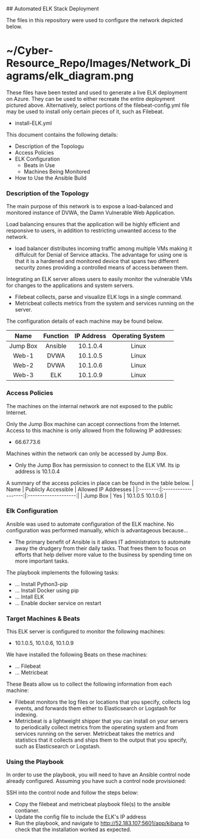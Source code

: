 \## Automated ELK Stack Deployment

The files in this repository were used to configure the network depicted below.

# ~/Cyber-Resource_Repo/Images/Network_Diagrams/elk_diagram.png

These files have been tested and used to generate a live ELK deployment on Azure. They can be used to either recreate the entire deployment pictured above. Alternatively, select portions of the filebeat-config.yml file may be used to install only certain pieces of it, such as Filebeat.

  - install-ELK.yml

This document contains the following details:
- Description of the Topologu
- Access Policies
- ELK Configuration
  - Beats in Use
  - Machines Being Monitored
- How to Use the Ansible Build


### Description of the Topology

The main purpose of this network is to expose a load-balanced and monitored instance of DVWA, the Damn Vulnerable Web Application.

Load balancing ensures that the application will be highly efficient and responsive to users, in addition to restricting unwanted access to the network.
- load balancer distributes incoming traffic among multiple VMs making it diffulcult for Denial of Service attacks. The advantage for using one is that it is a hardened and monitored device that spans two different security zones providing a controlled means of access between them.

Integrating an ELK server allows users to easily monitor the vulnerable VMs for changes to the applications and system servers.
- Filebeat collects, parse and visualize ELK logs in a single command.
- Metricbeat collects metrics from the system and services running on the server.

The configuration details of each machine may be found below.

|   Name   | Function | IP Address | Operating System |   |
|:--------:|:--------:|:----------:|:----------------:|---|
| Jump Box | Ansible  | 10.1.0.4   | Linux            |   |
| Web-1    | DVWA     | 10.1.0.5   | Linux            |   |
| Web-2    | DVWA     | 10.1.0.6   | Linux            |   |
| Web-3    | ELK      | 10.1.0.9   | Linux            |   |
### Access Policies

The machines on the internal network are not exposed to the public Internet. 

Only the Jump Box machine can accept connections from the Internet. Access to this machine is only allowed from the following IP addresses:
- 66.67.73.6

Machines within the network can only be accessed by Jump Box.
- Only the Jump Box has permission to connect to the ELK VM. Its ip address is 10.1.0.4

A summary of the access policies in place can be found in the table below.
|   Name   | Publicly Accessible | Allowed IP Addresses |
|:--------:|:-------------------:|:--------------------:|
| Jump Box | Yes                 | 10.1.0.5 10.1.0.6    |

### Elk Configuration

Ansible was used to automate configuration of the ELK machine. No configuration was performed manually, which is advantageous because...
- The primary benefit of Ansible is it allows IT administrators to automate away the drudgery from their daily tasks. That frees them to focus on efforts that help deliver more value to the business by spending time on more important tasks.

The playbook implements the following tasks:
- ... Install Python3-pip
- ... Install Docker using pip
- ... Intall ELK
- ... Enable docker service on restart


### Target Machines & Beats
This ELK server is configured to monitor the following machines:
- 10.1.0.5, 10.1.0.6, 10.1.0.9

We have installed the following Beats on these machines:
- ... Filebeat
- ... Metricbeat

These Beats allow us to collect the following information from each machine:
- Filebeat monitors the log files or locations that you specify, collects log events, and forwards them either to Elasticsearch or Logstash for indexing.
- Metricbeat is a lightweight shipper that you can install on your servers to periodically collect metrics from the operating system and from services running on the server. Metricbeat takes the metrics and statistics that it collects and ships them to the output that you specify, such as Elasticsearch or Logstash.


### Using the Playbook
In order to use the playbook, you will need to have an Ansible control node already configured. Assuming you have such a control node provisioned: 

SSH into the control node and follow the steps below:
- Copy the filebeat and metricbeat playbook file(s) to the ansible contianer.
- Update the config file to include the ELK's IP address
- Run the playbook, and navigate to http://52.183.107:5601/app/kibana to check that the installation worked as expected.

